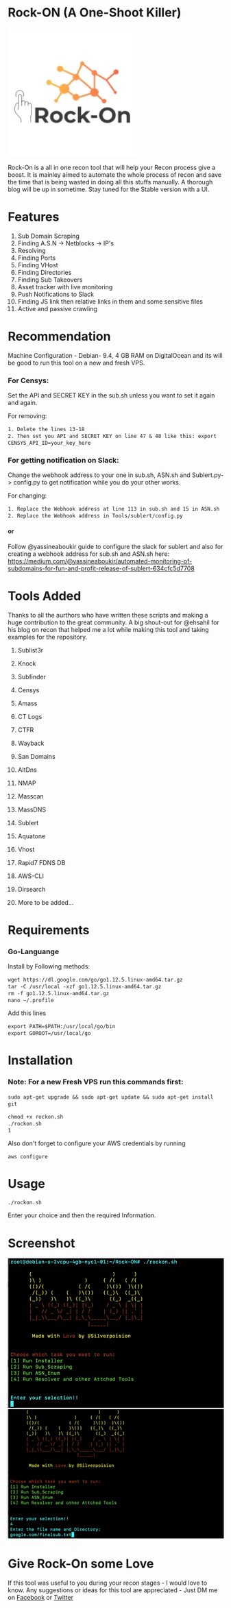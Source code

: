 # Rock-ON (A One-Shoot Killer)
![Rock-ON Logo](Images/logo1.jpg)

Rock-On is a all in one recon tool that will help your Recon process give a boost. It is mainley aimed to automate the whole process of recon and save the time that is being wasted in doing all this stuffs manually. A thorough blog will be up in sometime. Stay tuned for the Stable version with a UI.

# Features

1. Sub Domain Scraping
1. Finding A.S.N -> Netblocks -> IP's
1. Resolving
1. Finding Ports
1. Finding VHost
1. Finding Directories
1. Finding Sub Takeovers
1. Asset tracker with live monitoring
1. Push Notifications to Slack
1. Finding JS link then relative links in them and some sensitive files
1. Active and passive crawling

# Recommendation

Machine Configuration - Debian- 9.4, 4 GB RAM on DigitalOcean and its will be good to run this tool on a new and fresh VPS.

### For Censys: 
Set the API and SECRET KEY in the sub.sh unless you want to set it again and again. 

For removing:
```
1. Delete the lines 13-18
2. Then set you API and SECRET KEY on line 47 & 48 like this: export CENSYS_API_ID=your_key_here
```

### For getting notification on Slack: 
Change the webhook address to your one in sub.sh, ASN.sh and Sublert.py-> config.py to get notification while you do your other works.

For changing:
```
1. Replace the Webhook address at line 113 in sub.sh and 15 in ASN.sh
2. Replace the Webhook address in Tools/sublert/config.py
```
#### or 

Follow @yassineaboukir guide to configure the slack for sublert and also for creating a webhook address for sub.sh and ASN.sh here:
https://medium.com/@yassineaboukir/automated-monitoring-of-subdomains-for-fun-and-profit-release-of-sublert-634cfc5d7708

# Tools Added
Thanks to all the aurthors who have written these scripts and making a huge contribution to the great community. A big shout-out for @ehsahil for his blog on recon that helped me a lot while making this tool and taking examples for the repository.

1. Sublist3r 
1. Knock 
1. Subfinder 
1. Censys 
1. Amass 
1. CT Logs 
1. CTFR 
1. Wayback 
1. San Domains 
1. AltDns 
1. NMAP
1. Masscan
1. MassDNS
1. Sublert
1. Aquatone
1. Vhost
1. Rapid7 FDNS DB
1. AWS-CLI
1. Dirsearch

1. More to be added...


# Requirements

### Go-Languange

Install by Following methods:
```
wget https://dl.google.com/go/go1.12.5.linux-amd64.tar.gz
tar -C /usr/local -xzf go1.12.5.linux-amd64.tar.gz
rm -f go1.12.5.linux-amd64.tar.gz
nano ~/.profile
```
Add this lines
``` 
export PATH=$PATH:/usr/local/go/bin
export GOROOT=/usr/local/go
```

# Installation

### Note: For a new Fresh VPS run this commands first:
```
sudo apt-get upgrade && sudo apt-get update && sudo apt-get install git
```

```
chmod +x rockon.sh
./rockon.sh
1
```
Also don't forget to configure your AWS credentials by running 
```
aws configure
```
# Usage

```
./rockon.sh
```
Enter your choice and then the required Information.

# Screenshot
![Rock-ON SC](Images/Screenshot%202019-06-17%20at%2012.33.34%20PM.png)
![Rock-ON SC](Images/Screenshot%202019-06-17%20at%2012.44.42%20PM.png)

# Give Rock-On some Love

If this tool was useful to you during your recon stages - I would love to know. Any suggestions or ideas for this tool are appreciated - Just DM me on [Facebook](https://www.facebook.com/silverpoision) or [Twitter](https://twitter.com/SilverPoision)
